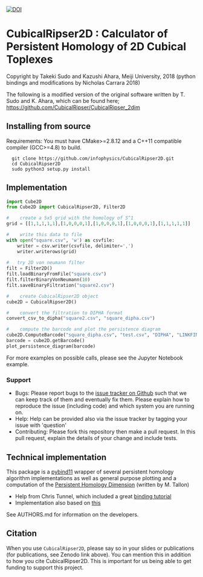 [![DOI](https://zenodo.org/badge/DOI/10.5281/zenodo.1467819.svg)](https://doi.org/10.5281/zenodo.1467819)


# CubicalRipser2D : Calculator of Persistent Homology of 2D Cubical Toplexes
 
 Copyright by Takeki Sudo and Kazushi Ahara, Meiji University, 2018
 (python bindings and modifications by Nicholas Carrara 2018)
 
 The following is a modified version of the original software written by T. Sudo and K. Ahara, which can be found here; https://github.com/CubicalRipser/CubicalRipser_2dim
 
 ## Installing from source
 
Requirements: You must have CMake>=2.8.12 and a C++11 compatible compiler (GCC>=4.8) to build.
```
  git clone https://github.com/infophysics/CubicalRipser2D.git
  cd CubicalRipser2D
  sudo python3 setup.py install
```
## Implementation
 ```python
 import Cube2D
 from Cube2D import CubicalRipser2D, Filter2D
 
 #    create a 5x5 grid with the homology of S^1
 grid = [[1,1,1,1,1],[1,0,0,0,1],[1,0,0,0,1],[1,0,0,0,1],[1,1,1,1,1]]
 
 #    write this data to file
 with open("square.csv", 'w') as csvfile:
     writer = csv.writer(csvfile, delimiter=',')
     writer.writerows(grid)
     
 #   try 2D von neumann filter
 filt = Filter2D()
 filt.loadBinaryFromFile("square.csv")
 filt.filterBinaryVonNeumann(10)
 filt.saveBinaryFiltration("square2.csv")
 
 #    create CubicalRipser2D object
 cube2D = CubicalRipser2D()
 
 #    convert the filtration to DIPHA format
 convert_csv_to_dipha("square2.csv", "square_dipha.csv")
 
 #    compute the barcode and plot the persistence diagram
 cube2D.ComputeBarcode("square_dipha.csv", "test.csv", "DIPHA", "LINKFIND", 10, True)
 barcode = cube2D.getBarcode()
 plot_persistence_diagram(barcode)
 ```
 
 For more examples on possible calls, please see the Jupyter Notebook example.
 
 
 
 ### Support
 
 * Bugs: Please report bugs to the [issue tracker on Github](https://github.com/infophysics/CubicalRipser2D/issues) such that we can keep track of them and eventually fix them.  Please explain how to reproduce the issue (including code) and which system you are running on.
 * Help: Help can be provided also via the issue tracker by tagging your issue with 'question'
 * Contributing:  Please fork this repository then make a pull request.  In this pull request, explain the details of your change and include tests.
 
 ## Technical implementation
 
 This package is a [pybind11](https://pybind11.readthedocs.io/en/stable/intro.html) wrapper of several persistent homology algorithm implementations as well as general purpose plotting and a computation of the [Persistent Homology Dimension](https://people.math.osu.edu/schweinhart.2/MeasuringShapeWithTopology.pdf) (written by M. Tallon)
 
 * Help from Chris Tunnel, which included a great [binding tutorial](https://indico.cern.ch/event/694818/contributions/2985778/attachments/1682465/2703470/PyHEPTalk.pdf)
 * Implementation also based on [this](http://www.benjack.io/2018/02/02/python-cpp-revisited.html)
 
 See AUTHORS.md for information on the developers.
 
 ## Citation
 
 When you use `CubicalRipser2D`, please say so in your slides or publications (for publications, see Zenodo link above).  You can mention this in addition to how you cite CubicalRipser2D.  This is important for us being able to get funding to support this project.
